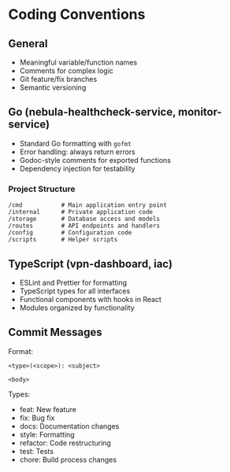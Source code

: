 # Coding Conventions

## General

- Meaningful variable/function names
- Comments for complex logic
- Git feature/fix branches
- Semantic versioning

## Go (nebula-healthcheck-service, monitor-service)

- Standard Go formatting with `gofmt`
- Error handling: always return errors
- Godoc-style comments for exported functions
- Dependency injection for testability

### Project Structure
```
/cmd           # Main application entry point
/internal      # Private application code
/storage       # Database access and models
/routes        # API endpoints and handlers
/config        # Configuration code
/scripts       # Helper scripts
```

## TypeScript (vpn-dashboard, iac)

- ESLint and Prettier for formatting
- TypeScript types for all interfaces
- Functional components with hooks in React
- Modules organized by functionality

## Commit Messages

Format:
```
<type>(<scope>): <subject>

<body>
```

Types:
- feat: New feature
- fix: Bug fix
- docs: Documentation changes
- style: Formatting
- refactor: Code restructuring
- test: Tests
- chore: Build process changes
